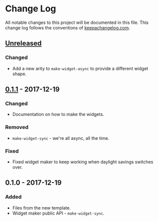 # Change Log
All notable changes to this project will be documented in this file. This change log follows the conventions of [keepachangelog.com](http://keepachangelog.com/).

## [Unreleased]
### Changed
- Add a new arity to `make-widget-async` to provide a different widget shape.

## [0.1.1] - 2017-12-19
### Changed
- Documentation on how to make the widgets.

### Removed
- `make-widget-sync` - we're all async, all the time.

### Fixed
- Fixed widget maker to keep working when daylight savings switches over.

## 0.1.0 - 2017-12-19
### Added
- Files from the new template.
- Widget maker public API - `make-widget-sync`.

[Unreleased]: https://github.com/your-name/pacman/compare/0.1.1...HEAD
[0.1.1]: https://github.com/your-name/pacman/compare/0.1.0...0.1.1
